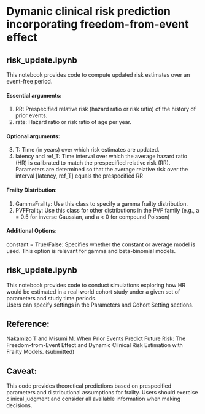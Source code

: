 # Dymanic clinical risk prediction incorporating freedom-from-event effect

## risk_update.ipynb  <br>
This notebook provides code to compute updated risk estimates over an event-free period. <br>
####  Essential arguments: <br>
1) RR: Prespecified relative risk (hazard ratio or risk ratio) of the history of prior events. <br>
2) rate: Hazard ratio or risk ratio of age per year. <br>
####  Optional arguments:  <br>
3) T: Time (in years) over which risk estimates are updated.  <br>
4) latency and ref_T: Time interval over which the average hazard ratio (HR) is calibrated to match the prespecified relative risk (RR). <br>
Parameters are determined so that the average relative risk over the interval [latency, ref_T] equals the prespecified RR <br>
####  Frailty Distribution:  <br>
1) GammaFrailty: Use this class to specify a gamma frailty distribution. <br>
2) PVFFrailty: Use this class for other distributions in the PVF family (e.g., a = 0.5 for inverse Gaussian, and a < 0 for compound Poisson) <br>
####  Additional Options:  <br>
constant = True/False: Specifies whether the constant or average model is used. This option is relevant for gamma and beta-binomial models.<br>

## risk_update.ipynb  <br>
This notebook provides code to conduct simulations exploring how HR would be estimated in a real-world cohort study under a given set of parameters and study time periods. <br>
Users can specify settings in the Parameters and Cohort Setting sections. <br>

##  Reference: <br>
Nakamizo T and Misumi M. When Prior Events Predict Future Risk: The Freedom-from-Event Effect and Dynamic Clinical Risk Estimation with Frailty Models. (submitted)  <br>

## Caveat: <br>
This code provides theoretical predictions based on prespecified parameters and distributional assumptions for frailty. Users should exercise clinical judgment and consider all available information when making decisions.


